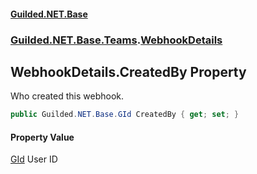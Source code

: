 
#### [Guilded.NET.Base](index 'index')
### [Guilded.NET.Base.Teams](index#Guilded_NET_Base_Teams 'Guilded.NET.Base.Teams').[WebhookDetails](WebhookDetails 'Guilded.NET.Base.Teams.WebhookDetails')
## WebhookDetails.CreatedBy Property
Who created this webhook.  
```csharp
public Guilded.NET.Base.GId CreatedBy { get; set; }
```

#### Property Value
[GId](GId 'Guilded.NET.Base.GId')
User ID
